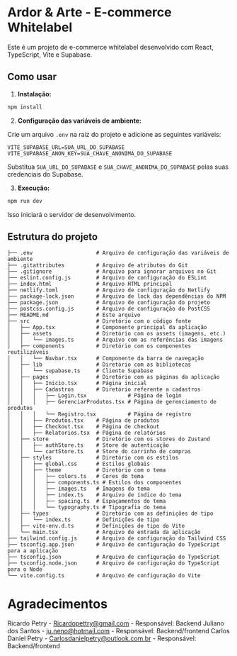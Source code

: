 # Ardor & Arte - E-commerce Whitelabel

Este é um projeto de e-commerce whitelabel desenvolvido com React, TypeScript, Vite e Supabase.

## Como usar

1.  **Instalação:**

```bash
npm install
```

2.  **Configuração das variáveis de ambiente:**

Crie um arquivo `.env` na raiz do projeto e adicione as seguintes variáveis:

```
VITE_SUPABASE_URL=SUA_URL_DO_SUPABASE
VITE_SUPABASE_ANON_KEY=SUA_CHAVE_ANONIMA_DO_SUPABASE
```

Substitua `SUA_URL_DO_SUPABASE` e `SUA_CHAVE_ANONIMA_DO_SUPABASE` pelas suas credenciais do Supabase.

3.  **Execução:**

```bash
npm run dev
```

Isso iniciará o servidor de desenvolvimento.

## Estrutura do projeto

```
├── .env                    # Arquivo de configuração das variáveis de ambiente
├── .gitattributes          # Arquivo de atributos do Git
├── .gitignore              # Arquivo para ignorar arquivos no Git
├── eslint.config.js        # Arquivo de configuração do ESLint
├── index.html              # Arquivo HTML principal
├── netlify.toml            # Arquivo de configuração do Netlify
├── package-lock.json       # Arquivo de lock das dependências do NPM
├── package.json            # Arquivo de configuração do projeto
├── postcss.config.js       # Arquivo de configuração do PostCSS
├── README.md               # Este arquivo
├── src                     # Diretório com o código fonte
│   ├── App.tsx             # Componente principal da aplicação
│   ├── assets              # Diretório com os assets (imagens, etc.)
│   │   └── images.ts       # Arquivo com as referências das imagens
│   ├── components          # Diretório com os componentes reutilizáveis
│   │   └── Navbar.tsx      # Componente da barra de navegação
│   ├── lib                 # Diretório com as bibliotecas
│   │   └── supabase.ts     # Cliente Supabase
│   ├── pages               # Diretório com as páginas da aplicação
│   │   ├── Inicio.tsx      # Página inicial
│   │   ├── Cadastros       # Diretório referente a cadastros
│   │   │   ├── Login.tsx             # Página de login
│   │   │   ├── GerenciarProdutos.tsx # Página de gerenciamento de produtos
│   │   │   └── Registro.tsx          # Página de registro
│   │   ├── Produtos.tsx    # Página de produtos
│   │   ├── Checkout.tsx    # Página de checkout
│   │   ├── Relatorios.tsx  # Página de relatórios
│   ├── store               # Diretório com os stores do Zustand
│   │   ├── authStore.ts    # Store de autenticação
│   │   └── cartStore.ts    # Store do carrinho de compras
│   ├── styles              # Diretório com os estilos
│   │   ├── global.css      # Estilos globais
│   │   ├── theme           # Diretório com o tema
│   │   │   ├── colors.ts   # Cores do tema
│   │   │   ├── components.ts # Estilos dos componentes
│   │   │   ├── images.ts   # Imagens do tema
│   │   │   ├── index.ts    # Arquivo de índice do tema
│   │   │   ├── spacing.ts  # Espaçamentos do tema
│   │   │   └── typography.ts # Tipografia do tema
│   ├── types               # Diretório com as definições de tipo
│   │   └── index.ts        # Definições de tipo
│   ├── vite-env.d.ts       # Definições de tipo do Vite
│   └── main.tsx            # Arquivo de entrada da aplicação
├── tailwind.config.js      # Arquivo de configuração do Tailwind CSS
├── tsconfig.app.json       # Arquivo de configuração do TypeScript para a aplicação
├── tsconfig.json           # Arquivo de configuração do TypeScript
├── tsconfig.node.json      # Arquivo de configuração do TypeScript para o Node
└── vite.config.ts          # Arquivo de configuração do Vite
```
# Agradecimentos

Ricardo Petry			  - Ricardopettry@gmail.com 										 - Responsável: Backend
Juliano dos Santos  - ju.neno@hotmail.com 	  										 - Responsável: Backend/frontend 
Carlos Daniel Petry - Carlosdanielpetry@outlook.com.br 						 - Responsável: Backend/frontend